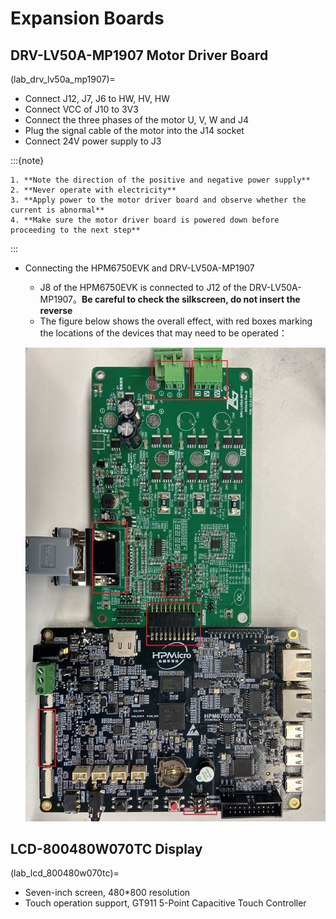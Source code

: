 # Expansion Boards

## **DRV-LV50A-MP1907** Motor Driver Board

(lab_drv_lv50a_mp1907)=

- Connect J12, J7, J6 to HW, HV, HW
- Connect VCC of J10 to 3V3
- Connect the three phases of the motor U, V, W and J4
- Plug the signal cable of the motor into the J14 socket
- Connect 24V power supply to J3

:::{note}

    1. **Note the direction of the positive and negative power supply**
    2. **Never operate with electricity**
    3. **Apply power to the motor driver board and observe whether the current is abnormal**
    4. **Make sure the motor driver board is powered down before proceeding to the next step**
:::

- Connecting the HPM6750EVK and DRV-LV50A-MP1907

  - J8 of the HPM6750EVK is connected to J12 of the DRV-LV50A-MP1907。**Be careful to check the silkscreen, do not insert the reverse**
  - The figure below shows the overall effect, with red boxes marking the locations of the devices that may need to be operated：

  ![image-1](../images/boards/extension/drv_lv50a_mp1907__oee.jpg "image-1")

## **LCD-800480W070TC** Display

  (lab_lcd_800480w070tc)=
- Seven-inch screen, 480*800 resolution
- Touch operation support, GT911 5-Point Capacitive Touch Controller